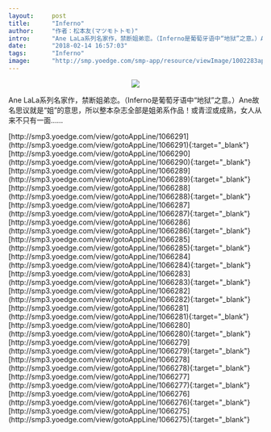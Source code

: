 ```yaml
---
layout:     post
title:      "Inferno"
author:     "作者：松本友(マツモトトモ)"
intro:      "Ane LaLa系列名家作，禁断姐弟恋。（Inferno是葡萄牙语中“地狱”之意。）Ane故名思议就是“姐”的意思，所以整本杂志全部是姐弟系作品！或青涩或成熟，女人从来不只有一面……"
date:       "2018-02-14 16:57:03"
tags:       "Inferno"
image:      "http://smp.yoedge.com/smp-app/resource/viewImage/1002283appline.png"
---
```

<div style="text-align: center">
<p><img src="http://smp.yoedge.com/smp-app/resource/viewImage/1002283appline.png"/></p>
</div>
<p class="post-meta">
<span>Ane LaLa系列名家作，禁断姐弟恋。（Inferno是葡萄牙语中“地狱”之意。）Ane故名思议就是“姐”的意思，所以整本杂志全部是姐弟系作品！或青涩或成熟，女人从来不只有一面……</span>
</p>
[http://smp3.yoedge.com/view/gotoAppLine/1066291](http://smp3.yoedge.com/view/gotoAppLine/1066291){:target="_blank"}
[http://smp3.yoedge.com/view/gotoAppLine/1066290](http://smp3.yoedge.com/view/gotoAppLine/1066290){:target="_blank"}
[http://smp3.yoedge.com/view/gotoAppLine/1066289](http://smp3.yoedge.com/view/gotoAppLine/1066289){:target="_blank"}
[http://smp3.yoedge.com/view/gotoAppLine/1066288](http://smp3.yoedge.com/view/gotoAppLine/1066288){:target="_blank"}
[http://smp3.yoedge.com/view/gotoAppLine/1066287](http://smp3.yoedge.com/view/gotoAppLine/1066287){:target="_blank"}
[http://smp3.yoedge.com/view/gotoAppLine/1066286](http://smp3.yoedge.com/view/gotoAppLine/1066286){:target="_blank"}
[http://smp3.yoedge.com/view/gotoAppLine/1066285](http://smp3.yoedge.com/view/gotoAppLine/1066285){:target="_blank"}
[http://smp3.yoedge.com/view/gotoAppLine/1066284](http://smp3.yoedge.com/view/gotoAppLine/1066284){:target="_blank"}
[http://smp3.yoedge.com/view/gotoAppLine/1066283](http://smp3.yoedge.com/view/gotoAppLine/1066283){:target="_blank"}
[http://smp3.yoedge.com/view/gotoAppLine/1066282](http://smp3.yoedge.com/view/gotoAppLine/1066282){:target="_blank"}
[http://smp3.yoedge.com/view/gotoAppLine/1066281](http://smp3.yoedge.com/view/gotoAppLine/1066281){:target="_blank"}
[http://smp3.yoedge.com/view/gotoAppLine/1066280](http://smp3.yoedge.com/view/gotoAppLine/1066280){:target="_blank"}
[http://smp3.yoedge.com/view/gotoAppLine/1066279](http://smp3.yoedge.com/view/gotoAppLine/1066279){:target="_blank"}
[http://smp3.yoedge.com/view/gotoAppLine/1066278](http://smp3.yoedge.com/view/gotoAppLine/1066278){:target="_blank"}
[http://smp3.yoedge.com/view/gotoAppLine/1066277](http://smp3.yoedge.com/view/gotoAppLine/1066277){:target="_blank"}
[http://smp3.yoedge.com/view/gotoAppLine/1066276](http://smp3.yoedge.com/view/gotoAppLine/1066276){:target="_blank"}
[http://smp3.yoedge.com/view/gotoAppLine/1066275](http://smp3.yoedge.com/view/gotoAppLine/1066275){:target="_blank"}


